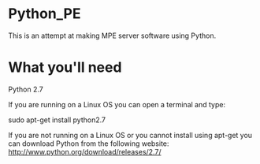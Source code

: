 Python_PE
===

This is an attempt at making MPE server software using Python.

What you'll need
===

Python 2.7

If you are running on a Linux OS you can open a terminal and type:

  sudo apt-get install python2.7
  
If you are not running on a Linux OS or you cannot install using apt-get you can download Python from the following website: http://www.python.org/download/releases/2.7/
